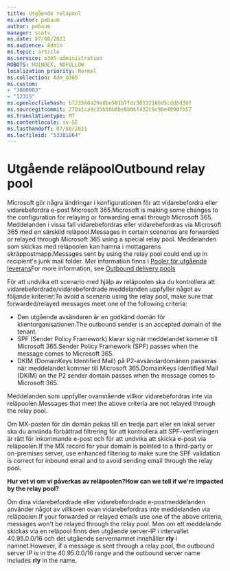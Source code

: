 ```yaml
---
title: Utgående reläpool
ms.author: pebaum
author: pebaum
manager: scotv
ms.date: 07/08/2021
ms.audience: Admin
ms.topic: article
ms.service: o365-administration
ROBOTS: NOINDEX, NOFOLLOW
localization_priority: Normal
ms.collection: Adm_O365
ms.custom:
- "3000003"
- "12315"
ms.openlocfilehash: b723566a29e0be581b7fdc30332166d5cddbd38f
ms.sourcegitcommit: 270a1ca9c35b50b8be6b06f432c9c90e4090fb57
ms.translationtype: MT
ms.contentlocale: sv-SE
ms.lasthandoff: 07/08/2021
ms.locfileid: "53381864"
---
```

# <a name="outbound-relay-pool"></a><span data-ttu-id="40888-102">Utgående reläpool</span><span class="sxs-lookup"><span data-stu-id="40888-102">Outbound relay pool</span></span>

<span data-ttu-id="40888-103">Microsoft gör några ändringar i konfigurationen för att vidarebefordra eller vidarebefordra e-post Microsoft 365.</span><span class="sxs-lookup"><span data-stu-id="40888-103">Microsoft is making some changes to the configuration for relaying or forwarding email through Microsoft 365.</span></span> <span data-ttu-id="40888-104">Meddelanden i vissa fall vidarebefordras eller vidarebefordras via Microsoft 365 med en särskild reläpool.</span><span class="sxs-lookup"><span data-stu-id="40888-104">Messages in certain scenarios are forwarded or relayed through Microsoft 365 using a special relay pool.</span></span> <span data-ttu-id="40888-105">Meddelanden som skickas med reläpoolen kan hamna i mottagarens skräppostmapp.</span><span class="sxs-lookup"><span data-stu-id="40888-105">Messages sent by using the relay pool could end up in recipient's junk mail folder.</span></span> <span data-ttu-id="40888-106">Mer information finns i [Pooler för utgående leverans](/microsoft-365/security/office-365-security/high-risk-delivery-pool-for-outbound-messages#relay-pool)</span><span class="sxs-lookup"><span data-stu-id="40888-106">For more information, see [Outbound delivery pools](/microsoft-365/security/office-365-security/high-risk-delivery-pool-for-outbound-messages#relay-pool)</span></span>

<span data-ttu-id="40888-107">För att undvika ett scenario med hjälp av reläpoolen ska du kontrollera att vidarebefordrade/vidarebefordrade meddelanden uppfyller något av följande kriterier:</span><span class="sxs-lookup"><span data-stu-id="40888-107">To avoid a scenario using the relay pool, make sure that forwarded/relayed messages meet one of the following criteria:</span></span>

- <span data-ttu-id="40888-108">Den utgående avsändaren är en godkänd domän för klientorganisationen.</span><span class="sxs-lookup"><span data-stu-id="40888-108">The outbound sender is an accepted domain of the tenant.</span></span>
- <span data-ttu-id="40888-109">SPF (Sender Policy Framework) klarar sig när meddelandet kommer till Microsoft 365.</span><span class="sxs-lookup"><span data-stu-id="40888-109">Sender Policy Framework (SPF) passes when the message comes to Microsoft 365.</span></span>
- <span data-ttu-id="40888-110">DKIM (DomainKeys Identified Mail) på P2-avsändardomänen passeras när meddelandet kommer till Microsoft 365.</span><span class="sxs-lookup"><span data-stu-id="40888-110">DomainKeys Identified Mail (DKIM) on the P2 sender domain passes when the message comes to Microsoft 365.</span></span>
 
<span data-ttu-id="40888-111">Meddelanden som uppfyller ovanstående villkor vidarebefordras inte via reläpoolen.</span><span class="sxs-lookup"><span data-stu-id="40888-111">Messages that meet the above criteria are not relayed through the relay pool.</span></span>

<span data-ttu-id="40888-112">Om MX-posten för din domän pekas till en tredje part eller en lokal server ska du använda förbättrad filtrering för att kontrollera att SPF-verifieringen är rätt för inkommande e-post och för att undvika att skicka e-post via reläpoolen.</span><span class="sxs-lookup"><span data-stu-id="40888-112">If the MX record for your domain is pointed to a third-party or on-premises server, use enhanced filtering to make sure the SPF validation is correct for inbound email and to avoid sending email through the relay pool.</span></span>

<span data-ttu-id="40888-113">**Hur vet vi om vi påverkas av reläpoolen?**</span><span class="sxs-lookup"><span data-stu-id="40888-113">**How can we tell if we're impacted by the relay pool?**</span></span>

<span data-ttu-id="40888-114">Om dina vidarebefordrade eller vidarebefordrade e-postmeddelanden använder något av villkoren ovan vidarebefordras inte meddelanden via reläpoolen.</span><span class="sxs-lookup"><span data-stu-id="40888-114">If your forwarded or relayed emails use one of the above criteria, messages won't be relayed through the relay pool.</span></span> <span data-ttu-id="40888-115">Men om ett meddelande skickas via en reläpool finns den utgående server-IP i intervallet 40.95.0.0/16 och det utgående servernamnet innehåller **rly** i namnet.</span><span class="sxs-lookup"><span data-stu-id="40888-115">However, if a message is sent through a relay pool, the outbound server IP is in the 40.95.0.0/16 range and the outbound server name includes **rly** in the name.</span></span>

